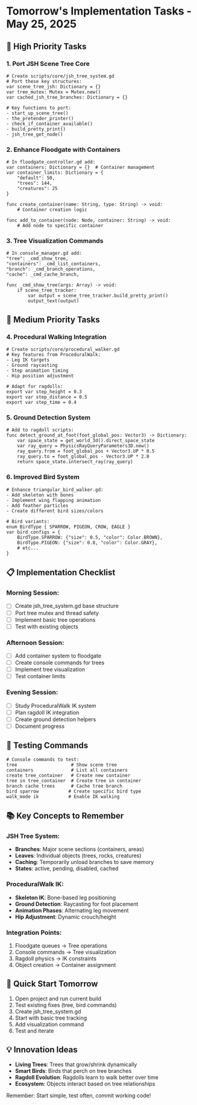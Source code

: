 # Tomorrow's Implementation Tasks - May 25, 2025

## 🎯 High Priority Tasks

### 1. **Port JSH Scene Tree Core**
```gdscript
# Create scripts/core/jsh_tree_system.gd
# Port these key structures:
var scene_tree_jsh: Dictionary = {}
var tree_mutex: Mutex = Mutex.new()
var cached_jsh_tree_branches: Dictionary = {}

# Key functions to port:
- start_up_scene_tree()
- the_pretender_printer() 
- check_if_container_available()
- build_pretty_print()
- jsh_tree_get_node()
```

### 2. **Enhance Floodgate with Containers**
```gdscript
# In floodgate_controller.gd add:
var containers: Dictionary = {}  # Container management
var container_limits: Dictionary = {
    "default": 50,
    "trees": 144,
    "creatures": 25
}

func create_container(name: String, type: String) -> void:
    # Container creation logic
    
func add_to_container(node: Node, container: String) -> void:
    # Add node to specific container
```

### 3. **Tree Visualization Commands**
```gdscript
# In console_manager.gd add:
"tree": _cmd_show_tree,
"containers": _cmd_list_containers,
"branch": _cmd_branch_operations,
"cache": _cmd_cache_branch,

func _cmd_show_tree(args: Array) -> void:
    if scene_tree_tracker:
        var output = scene_tree_tracker.build_pretty_print()
        output_text(output)
```

## 🚶 Medium Priority Tasks

### 4. **Procedural Walking Integration**
```gdscript
# Create scripts/core/procedural_walker.gd
# Key features from ProceduralWalk:
- Leg IK targets
- Ground raycasting
- Step animation timing
- Hip position adjustment

# Adapt for ragdolls:
export var step_height = 0.3
export var step_distance = 0.5
export var step_time = 0.4
```

### 5. **Ground Detection System**
```gdscript
# Add to ragdoll scripts:
func detect_ground_at_foot(foot_global_pos: Vector3) -> Dictionary:
    var space_state = get_world_3d().direct_space_state
    var ray_query = PhysicsRayQueryParameters3D.new()
    ray_query.from = foot_global_pos + Vector3.UP * 0.5
    ray_query.to = foot_global_pos - Vector3.UP * 2.0
    return space_state.intersect_ray(ray_query)
```

### 6. **Improved Bird System**
```gdscript
# Enhance triangular_bird_walker.gd:
- Add skeleton with bones
- Implement wing flapping animation
- Add feather particles
- Create different bird sizes/colors

# Bird variants:
enum BirdType { SPARROW, PIGEON, CROW, EAGLE }
var bird_configs = {
    BirdType.SPARROW: {"size": 0.5, "color": Color.BROWN},
    BirdType.PIGEON: {"size": 0.8, "color": Color.GRAY},
    # etc...
}
```

## 📋 Implementation Checklist

### Morning Session:
- [ ] Create jsh_tree_system.gd base structure
- [ ] Port tree mutex and thread safety
- [ ] Implement basic tree operations
- [ ] Test with existing objects

### Afternoon Session:
- [ ] Add container system to floodgate
- [ ] Create console commands for trees
- [ ] Implement tree visualization
- [ ] Test container limits

### Evening Session:
- [ ] Study ProceduralWalk IK system
- [ ] Plan ragdoll IK integration
- [ ] Create ground detection helpers
- [ ] Document progress

## 🧪 Testing Commands
```
# Console commands to test:
tree                    # Show scene tree
containers              # List all containers
create tree_container   # Create new container
tree in tree_container  # Create tree in container
branch cache trees      # Cache tree branch
bird sparrow           # Create specific bird type
walk_mode ik           # Enable IK walking
```

## 📚 Key Concepts to Remember

### JSH Tree System:
- **Branches**: Major scene sections (containers, areas)
- **Leaves**: Individual objects (trees, rocks, creatures)
- **Caching**: Temporarily unload branches to save memory
- **States**: active, pending, disabled, cached

### ProceduralWalk IK:
- **Skeleton IK**: Bone-based leg positioning
- **Ground Detection**: Raycasting for foot placement
- **Animation Phases**: Alternating leg movement
- **Hip Adjustment**: Dynamic crouch/height

### Integration Points:
1. Floodgate queues → Tree operations
2. Console commands → Tree visualization
3. Ragdoll physics → IK constraints
4. Object creation → Container assignment

## 🚀 Quick Start Tomorrow
1. Open project and run current build
2. Test existing fixes (tree, bird commands)
3. Create jsh_tree_system.gd
4. Start with basic tree tracking
5. Add visualization command
6. Test and iterate

## 💡 Innovation Ideas
- **Living Trees**: Trees that grow/shrink dynamically
- **Smart Birds**: Birds that perch on tree branches
- **Ragdoll Evolution**: Ragdolls learn to walk better over time
- **Ecosystem**: Objects interact based on tree relationships

Remember: Start simple, test often, commit working code!